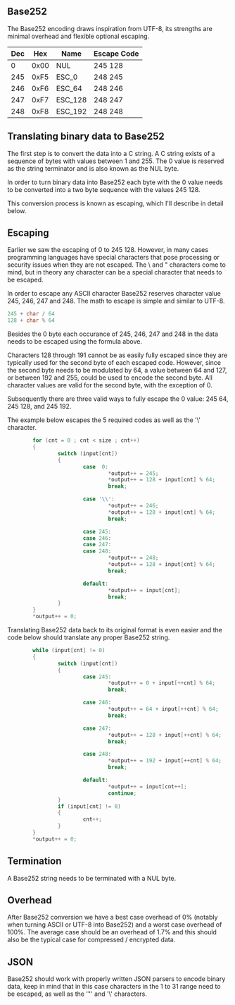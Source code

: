 Base252
-------

The Base252 encoding draws inspiration from UTF-8, its strengths are minimal overhead and flexible optional escaping.

| Dec |  Hex | Name    | Escape Code |
|----- | ---- | ------  | ------ |
|  0   | 0x00 | NUL     | 245 128 |
| 245  | 0xF5 | ESC_0   | 248 245 |
| 246  | 0xF6 | ESC_64  | 248 246 |
| 247  | 0xF7 | ESC_128 | 248 247 |
| 248  | 0xF8 | ESC_192 | 248 248 |

Translating binary data to Base252
----------------------------------

The first step is to convert the data into a C string. A C string exists of a sequence
of bytes with values between 1 and 255. The 0 value is reserved as the string terminator
and is also known as the NUL byte.

In order to turn binary data into Base252 each byte with the 0 value needs to be
converted into a two byte sequence with the values 245 128.

This conversion process is known as escaping, which I'll describe in detail below.

Escaping
--------

Earlier we saw the escaping of 0 to 245 128. However, in many cases
programming languages have special characters that pose processing or security
issues when they are not escaped. The \\ and " characters come to mind, but in
theory any character can be a special character that needs to be escaped.

In order to escape any ASCII character Base252 reserves character value 245, 246,
247 and 248. The math to escape is simple and similar to UTF-8.
```c
245 + char / 64
128 + char % 64
```
Besides the 0 byte each occurance of 245, 246, 247 and 248 in the data needs to
be escaped using the formula above.

Characters 128 through 191 cannot be as easily fully escaped since they are
typically used for the second byte of each escaped code. However,
since the second byte needs to be modulated by 64, a value between 64 and 127,
or between 192 and 255, could be used to encode the second byte. All character
values are valid for the second byte, with the exception of 0.

Subsequently there are three valid ways to fully escape the 0 value: 245 64,
245 128, and 245 192.

The example below escapes the 5 required codes as well as the '\\' character.
```c
        for (cnt = 0 ; cnt < size ; cnt++)
        {
                switch (input[cnt])
                {
                        case  0:
                                *output++ = 245;
                                *output++ = 128 + input[cnt] % 64;
                                break;

                        case '\\':
                                *output++ = 246;
                                *output++ = 128 + input[cnt] % 64;
                                break;

                        case 245:
                        case 246:
                        case 247:
                        case 248:
                                *output++ = 248;
                                *output++ = 128 + input[cnt] % 64;
                                break;

                        default:
                                *output++ = input[cnt];
                                break;
                }
        }
        *output++ = 0;
```

Translating Base252 data back to its original format is even easier and the
code below should translate any proper Base252 string.
```c
        while (input[cnt] != 0)
        {
                switch (input[cnt])
                {
                        case 245: 
                                *output++ = 0 + input[++cnt] % 64;
                                break;

                        case 246:
                                *output++ = 64 + input[++cnt] % 64;
                                break;

                        case 247:
                                *output++ = 128 + input[++cnt] % 64;
                                break;

                        case 248:
                                *output++ = 192 + input[++cnt] % 64;
                                break;

                        default:
                                *output++ = input[cnt++];
                                continue;
                }
                if (input[cnt] != 0)
                {
                        cnt++;
                }
        }
        *output++ = 0;
```

Termination
-----------
A Base252 string needs to be terminated with a NUL byte.

Overhead
--------
After Base252 conversion we have a best case overhead of 0% (notably when turning
ASCII or UTF-8 into Base252) and a worst case overhead of 100%. The average
case should be an overhead of 1.7% and this should also be the typical case
for compressed / encrypted data.

JSON
----
Base252 should work with properly written JSON parsers to encode binary data, keep in mind that in this case characters in the 1 to 31 range need to be escaped, as well as the '"' and '\\' characters.
